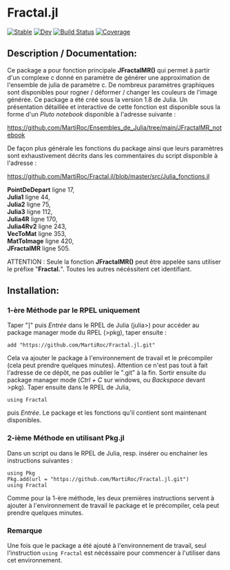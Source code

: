 # Fractal.jl

[![Stable](https://img.shields.io/badge/docs-stable-blue.svg)](https://MartiRoc.github.io/Fractal.jl/stable/)
[![Dev](https://img.shields.io/badge/docs-dev-blue.svg)](https://MartiRoc.github.io/Fractal.jl/dev/)
[![Build Status](https://github.com/MartiRoc/Fractal.jl/actions/workflows/CI.yml/badge.svg?branch=master)](https://github.com/MartiRoc/Fractal.jl/actions/workflows/CI.yml?query=branch%3Amaster)
[![Coverage](https://codecov.io/gh/MartiRoc/Fractal.jl/branch/master/graph/badge.svg)](https://codecov.io/gh/MartiRoc/Fractal.jl)

## Description / Documentation:  

Ce package a pour fonction principale **JFractalMR()** qui permet à partir d'un complexe c donné en paramètre de générer une approximation de l'ensemble de julia de paramètre c. De nombreux paramètres graphiques sont disponibles pour rogner / déformer / changer les couleurs de l'image générée. Ce package a été créé sous la version 1.8 de Julia. Un présentation détaillée et interactive de cette fonction est disponible sous la forme d'un _Pluto notebook_ disponible à l'adresse suivante : 

https://github.com/MartiRoc/Ensembles_de_Julia/tree/main/JFractalMR_notebook

De façon plus générale les fonctions du package ainsi que leurs paramètres sont exhaustivement décrits dans les commentaires du script disponible à l'adresse :

https://github.com/MartiRoc/Fractal.jl/blob/master/src/Julia_fonctions.jl

**PointDeDepart** ligne 17, \
**Julia1** ligne 44, \
**Julia2** ligne 75, \
**Julia3** ligne 112, \
**Julia4R** ligne 170, \
**Julia4Rv2** ligne 243, \
**VecToMat** ligne 353, \
**MatToImage** ligne 420, \
**JFractalMR** ligne 505.

ATTENTION : Seule la fonction **JFractalMR()** peut être appelée sans utiliser le préfixe "**Fractal.**". Toutes les autres nécéssitent cet identifiant. 

## Installation:

### 1-ère Méthode par le RPEL uniquement

Taper "]" puis *Entrée* dans le RPEL de Julia (julia>) pour accéder au package manager mode du RPEL (>pkg), taper ensuite :

`add "https://github.com/MartiRoc/Fractal.jl.git"`

Cela va ajouter le package à l'environnement de travail et le précompiler (cela peut prendre quelques minutes). Attention ce n'est pas tout à fait l'adresse de ce dépôt, ne pas oublier le ".git" à la fin. Sortir ensuite du package manager mode (*Ctrl + C* sur windows, ou *Backspace* devant >pkg). Taper ensuite dans le RPEL de Julia, 

`using Fractal`

puis *Entrée*. Le package et les fonctions qu'il contient sont maintenant disponibles.

### 2-ième Méthode en utilisant Pkg.jl

Dans un script ou dans le RPEL de Julia, resp. insérer ou enchainer les instructions suivantes : 

`using Pkg` \
`Pkg.add(url = "https://github.com/MartiRoc/Fractal.jl.git")` \
`using Fractal`

Comme pour la 1-ère méthode, les deux premières instructions servent à ajouter à l'environnement de travail le package et le précompiler, cela peut prendre quelques minutes. 

### Remarque

Une fois que le package a été ajouté à l'environnement de travail, seul l'instruction `using Fractal` est nécéssaire pour commencer à l'utiliser dans cet environnement. 
